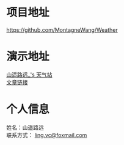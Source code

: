 # 项目地址
https://github.com/MontagneWang/Weather

# 演示地址
[山遥路远_'s 天气站](https://weather.乐正绫.cn)  
[文章链接](https://乐正绫.cn/2022/09/25/山遥路远_'s%20天气站，欢迎光临/)

# 个人信息
姓名：山遥路远  
联系方式： ling.vc@foxmail.com
